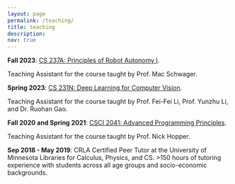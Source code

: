 ```yaml
---
layout: page
permalink: /teaching/
title: teaching
description:
nav: true
---
```


**Fall 2023**: <a href="http://asl.stanford.edu/aa274a">CS 237A: Principles of Robot Autonomy I</a>.

Teaching Assistant for the course taught by Prof. Mac Schwager.

**Spring 2023**: <a href="http://cs231n.stanford.edu/">CS 231N: Deep Learning for Computer Vision</a>.

Teaching Assistant for the course taught by Prof. Fei-Fei Li, Prof. Yunzhu Li, and Dr. Ruohan Gao.

**Fall 2020 and Spring 2021**: <a href="https://canvas.umn.edu/courses/194168/assignments/syllabus">CSCI 2041: Advanced Programming Principles</a>.

Teaching Assistant for the course taught by Prof. Nick Hopper.

**Sep 2018 - May 2019**: CRLA Certified Peer Tutor at the University of Minnesota Libraries for Calculus, Physics, and CS. >150 hours of tutoring experience with students across all age groups and socio-economic backgrounds.
